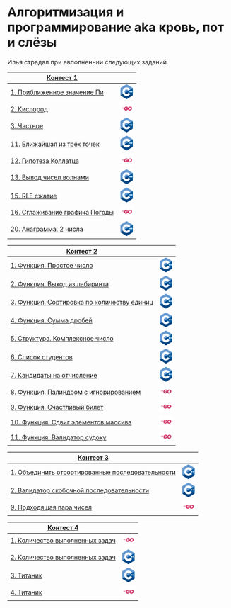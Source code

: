 # Алгоритмизация и программирование aka кровь, пот и слёзы

Илья страдал при авполненнии следующих заданий

|[Контест 1](https://contest.yandex.ru/contest/52142/problems/) |  |
| --- | :-: |
| [1. Приближенное значение Пи](./contest_01/01/main.cpp) | ![](./image/cpp.png) |
| [2. Кислород](./contest_1/02/main.go) | ![](./image/go.png) |
| [3. Частное](./contest_01/03/main.cpp) | ![](./image/cpp.png) |
| [11. Ближайшая из трёх точек](./contest_01/11/main.cpp) | ![](./image/cpp.png) |
| [12. Гипотеза Коллатца](./contest_01/12/main.go) | ![](./image/go.png) |
| [13. Вывод чисел волнами](./contest_01/13/main.cpp) | ![](./image/cpp.png) |
| [15. RLE сжатие](./contest_01/15/main.cpp) | ![](./image/cpp.png) |
| [16. Сглаживание графика Погоды](./contest_01/16/main.go) | ![](./image/go.png) |
| [20. Анаграмма. 2 числа](./contest_01/20/main.cpp) | ![](./image/cpp.png) |
 
|[Контест 2](https://contest.yandex.ru/contest/52676/problems/) |  |
| --- | :-: |
| [1. Функция. Простое число](./contest_02/01/main.cpp) | ![](./image/cpp.png) |
| [2. Функция. Выход из лабиринта](./contest_02/02/main.cpp) | ![](./image/cpp.png) |
| [3. Функция. Сортировка по количеству единиц](./contest_02/03/main.cpp) | ![](./image/cpp.png) |
| [4. Функция. Сумма дробей](./contest_02/04/main.cpp) | ![](./image/cpp.png) |
| [5. Структура. Комплексное число](./contest_02/05/main.cpp) | ![](./image/cpp.png) |
| [6. Список студентов](./contest_02/06/main.cpp) | ![](./image/cpp.png) |
| [7. Кандидаты на отчисление](./contest_02/07/main.cpp) | ![](./image/cpp.png) |
| [8. Функция. Палиндром с игнорированием](./contest_02/08/main.go) | ![](./image/go.png) |
| [9. Функция. Счастливый билет](./contest_02/09/main.go) | ![](./image/go.png) |
| [10. Функция. Сдвиг элементов массива](./contest_02/10/main.go) | ![](./image/go.png) |
| [11. Функция. Валидатор судоку](./contest_02/11/main.go) | ![](./image/go.png) |

|[Контест 3](https://contest.yandex.ru/contest/53504/problems/) |  |
| --- | :-: |
| [1. Объединить отсортированные последовательности](./contest_02/1/main.cpp) | ![](./image/cpp.png) |
| [2. Валидатор скобочной последовательности](./contest_03/2/main.cpp) | ![](./image/cpp.png) |
| [9. Подходящая пара чисел](./contest_03/9/main.go) | ![](./image/go.png) |

|[Контест 4](https://contest.yandex.ru/contest/54625/problems/4/) |  |
| --- | :-: |
| [1. Количество выполненных задач](./contest_04/01/main.go) | ![](./image/go.png) |
| [2. Количество выполненных задач](./contest_04/02/main.cpp) | ![](./image/cpp.png) |
| [3. Титаник](./contest_04/03/main.cpp) | ![](./image/cpp.png) |
| [4. Титаник](./contest_04/04/main.go) | ![](./image/go.png) |
